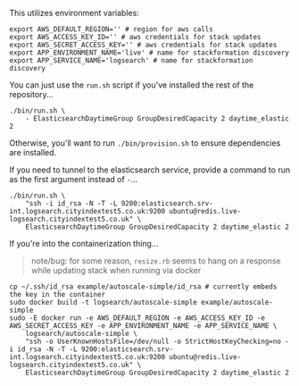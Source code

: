This utilizes environment variables:

    export AWS_DEFAULT_REGION='' # region for aws calls
    export AWS_ACCESS_KEY_ID='' # aws credentials for stack updates
    export AWS_SECRET_ACCESS_KEY='' # aws credentials for stack updates
    export APP_ENVIRONMENT_NAME='live' # name for stackformation discovery
    export APP_SERVICE_NAME='logsearch' # name for stackformation discovery

You can just use the `run.sh` script if you've installed the rest of the repository...

    ./bin/run.sh \
        - ElasticsearchDaytimeGroup GroupDesiredCapacity 2 daytime_elastic 2

Otherwise, you'll want to run `./bin/provision.sh` to ensure dependencies are installed.

If you need to tunnel to the elasticsearch service, provide a command to run as the first argument instead of `-`...

    ./bin/run.sh \
        "ssh -i id_rsa -N -T -L 9200:elasticsearch.srv-int.logsearch.cityindextest5.co.uk:9200 ubuntu@redis.live-logsearch.cityindextest5.co.uk" \
        ElasticsearchDaytimeGroup GroupDesiredCapacity 2 daytime_elastic 2

If you're into the containerization thing...

 > note/bug: for some reason, `resize.rb` seems to hang on a response while updating stack when running via docker

    cp ~/.ssh/id_rsa example/autoscale-simple/id_rsa # currently embeds the key in the container
    sudo docker build -t logsearch/autoscale-simple example/autoscale-simple
    sudo -E docker run -e AWS_DEFAULT_REGION -e AWS_ACCESS_KEY_ID -e AWS_SECRET_ACCESS_KEY -e APP_ENVIRONMENT_NAME -e APP_SERVICE_NAME \
        logsearch/autoscale-simple \
        "ssh -o UserKnownHostsFile=/dev/null -o StrictHostKeyChecking=no -i id_rsa -N -T -L 9200:elasticsearch.srv-int.logsearch.cityindextest5.co.uk:9200 ubuntu@redis.live-logsearch.cityindextest5.co.uk" \
        ElasticsearchDaytimeGroup GroupDesiredCapacity 2 daytime_elastic 2
